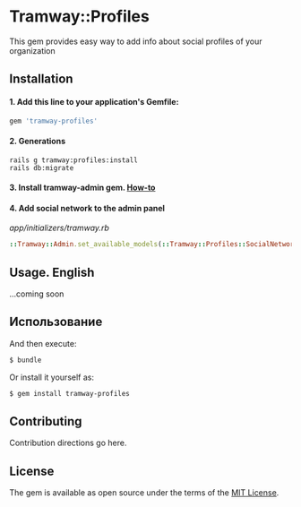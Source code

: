 # Tramway::Profiles

This gem provides easy way to add info about social profiles of your organization

## Installation

#### 1. Add this line to your application's Gemfile:

```ruby
gem 'tramway-profiles'
```

#### 2. Generations

```shell
rails g tramway:profiles:install
rails db:migrate
```

#### 3. Install tramway-admin gem. [How-to](https://github.com/ulmic/tramway-dev/tree/develop/tramway-admin)

#### 4. Add social network to the admin panel

*app/initializers/tramway.rb*

```ruby
::Tramway::Admin.set_available_models(::Tramway::Profiles::SocialNetwork, project: :your_project_name)
```

## Usage. English

...coming soon

## Использование



And then execute:
```bash
$ bundle
```

Or install it yourself as:
```bash
$ gem install tramway-profiles
```

## Contributing
Contribution directions go here.

## License
The gem is available as open source under the terms of the [MIT License](http://opensource.org/licenses/MIT).
